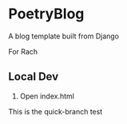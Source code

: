 # PoetryBlog
A blog template built from Django

For Rach

## Local Dev
1. Open index.html

This is the quick-branch test
